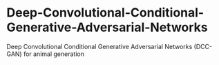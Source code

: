 # Deep-Convolutional-Conditional-Generative-Adversarial-Networks
Deep Convolutional Conditional Generative Adversarial Networks (DCC-GAN) for animal generation
